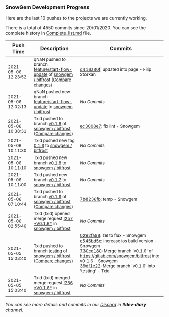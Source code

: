 
### SnowGem Development Progress

Here are the last 10 pushes to the projects we are currently working.

There is a total of 4550 commits since 20/01/2020. You can see the complete history in
 [Complete_list.md](Complete_list.md) file.

| Push Time | Description | Commits |
| --- | --- | --- |
| <sub>2021-05-06 12:23:52</sub> | <sub>qNaN pushed to branch [feature/start\-flow\-update](https://gitlab.com/snowgem/bitfrost/commits/feature/start-flow-update) of [snowgem / bitfrost](https://gitlab.com/snowgem/bitfrost) ([Compare changes](https://gitlab.com/snowgem/bitfrost/compare/4668cad67c6440d3476ffce2c8c4cd96924622a2...d416a80f8cea476e3767b75b4103fd84af028259))</sub> | <sub>[d416a80f](https://gitlab.com/snowgem/bitfrost/-/commit/d416a80f8cea476e3767b75b4103fd84af028259): updated into page - Filip Storkan</sub> |
| <sub>2021-05-06 12:02:13</sub> | <sub>qNaN pushed new branch [feature/start\-flow\-update](https://gitlab.com/snowgem/bitfrost/commits/feature/start-flow-update) to [snowgem / bitfrost](https://gitlab.com/snowgem/bitfrost)</sub> | <sub>_No Commits_</sub> |
| <sub>2021-05-06 10:38:31</sub> | <sub>Txid pushed to branch [v0\.1\.8](https://gitlab.com/snowgem/bitfrost/commits/v0.1.8) of [snowgem / bitfrost](https://gitlab.com/snowgem/bitfrost) ([Compare changes](https://gitlab.com/snowgem/bitfrost/compare/ebc2b2210a62102705bb544879c5dd6d0a37b00b...ec3008e76f6d2064108c508d2e50a6822f3677aa))</sub> | <sub>[ec3008e7](https://gitlab.com/snowgem/bitfrost/-/commit/ec3008e76f6d2064108c508d2e50a6822f3677aa): fix lint - Snowgem</sub> |
| <sub>2021-05-06 10:11:30</sub> | <sub>Txid pushed new tag [0\.1\.6](https://gitlab.com/snowgem/bitfrost/-/tags/0.1.6) to [snowgem / bitfrost](https://gitlab.com/snowgem/bitfrost)</sub> | <sub>_No Commits_</sub> |
| <sub>2021-05-06 10:11:10</sub> | <sub>Txid pushed new branch [v0\.1\.8](https://gitlab.com/snowgem/bitfrost/commits/v0.1.8) to [snowgem / bitfrost](https://gitlab.com/snowgem/bitfrost)</sub> | <sub>_No Commits_</sub> |
| <sub>2021-05-06 10:11:00</sub> | <sub>Txid pushed new branch [v0\.1\.7](https://gitlab.com/snowgem/bitfrost/commits/v0.1.7) to [snowgem / bitfrost](https://gitlab.com/snowgem/bitfrost)</sub> | <sub>_No Commits_</sub> |
| <sub>2021-05-06 07:10:44</sub> | <sub>Txid pushed to branch [v0\.1\.6](https://gitlab.com/snowgem/bitfrost/commits/v0.1.6) of [snowgem / bitfrost](https://gitlab.com/snowgem/bitfrost) ([Compare changes](https://gitlab.com/snowgem/bitfrost/compare/730cd18093e1957a4fd1425827ab66d5a4107316...7b8236fb434036edc1359412828d7d3d7f06783c))</sub> | <sub>[7b8236fb](https://gitlab.com/snowgem/bitfrost/-/commit/7b8236fb434036edc1359412828d7d3d7f06783c): temp - Snowgem</sub> |
| <sub>2021-05-06 02:55:46</sub> | <sub>Txid (txid) opened merge request [\!257 \*V0\.1\.6\*](https://gitlab.com/snowgem/bitfrost/-/merge_requests/257) in [snowgem / bitfrost](https://gitlab.com/snowgem/bitfrost)</sub> | <sub>_No Commits_</sub> |
| <sub>2021-05-05 15:03:40</sub> | <sub>Txid pushed to branch [testing](https://gitlab.com/snowgem/bitfrost/commits/testing) of [snowgem / bitfrost](https://gitlab.com/snowgem/bitfrost) ([Compare changes](https://gitlab.com/snowgem/bitfrost/compare/6c7f3ed211ab18f25c5b7d21c7e053a695ce64d3...39df1e229da6357bda87295c9124b2a8c9c306b7))</sub> | <sub>[02e2fa98](https://gitlab.com/snowgem/bitfrost/-/commit/02e2fa98e9ca2967c292b925adf178e0e2ebeb42): zel to flux - Snowgem<br>[e545bd5c](https://gitlab.com/snowgem/bitfrost/-/commit/e545bd5c8f6107b51e72830fd6aaed381750a3d3): increase ios build version - Snowgem<br>[730cd180](https://gitlab.com/snowgem/bitfrost/-/commit/730cd18093e1957a4fd1425827ab66d5a4107316): Merge branch 'v0.1.6' of https://gitlab.com/snowgem/bitfrost into v0.1.6 - Snowgem<br>[39df1e22](https://gitlab.com/snowgem/bitfrost/-/commit/39df1e229da6357bda87295c9124b2a8c9c306b7): Merge branch 'v0.1.6' into 'testing' - Txid</sub> |
| <sub>2021-05-05 15:03:40</sub> | <sub>Txid (txid) merged merge request [\!256 \*V0\.1\.6\*](https://gitlab.com/snowgem/bitfrost/-/merge_requests/256) in [snowgem / bitfrost](https://gitlab.com/snowgem/bitfrost)</sub> | <sub>_No Commits_</sub> |

_You can see more details and commits in our [Discord](https://discord.gg/zumGnbg) in **#dev-diary** channel._
